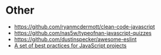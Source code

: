 # Other

- https://github.com/ryanmcdermott/clean-code-javascript
- https://github.com/nas5w/typeofnan-javascript-quizzes
- https://github.com/dustinspecker/awesome-eslint
- [A set of best practices for JavaScript projects](https://github.com/elsewhencode/project-guidelines)
